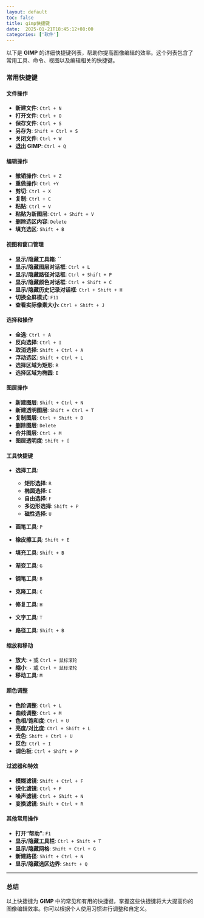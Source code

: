```yaml
---
layout: default
toc: false
title: gimp快捷键
date:  2025-01-21T18:45:12+08:00
categories: ['软件']
---
```


以下是 **GIMP** 的详细快捷键列表，帮助你提高图像编辑的效率。这个列表包含了常用工具、命令、视图以及编辑相关的快捷键。

### **常用快捷键**

#### **文件操作**
- **新建文件**: `Ctrl + N`
- **打开文件**: `Ctrl + O`
- **保存文件**: `Ctrl + S`
- **另存为**: `Shift + Ctrl + S`
- **关闭文件**: `Ctrl + W`
- **退出 GIMP**: `Ctrl + Q`
  
#### **编辑操作**
- **撤销操作**: `Ctrl + Z`
- **重做操作**: `Ctrl +Y`
- **剪切**: `Ctrl + X`
- **复制**: `Ctrl + C`
- **粘贴**: `Ctrl + V`
- **粘贴为新图层**: `Ctrl + Shift + V`
- **删除选区内容**: `Delete`
- **填充选区**: `Shift + B`
  
#### **视图和窗口管理**
- **显示/隐藏工具箱**: ``
- **显示/隐藏图层对话框**: `Ctrl + L`
- **显示/隐藏路径对话框**: `Ctrl + Shift + P`
- **显示/隐藏颜色对话框**: `Ctrl + Shift + C`
- **显示/隐藏历史记录对话框**: `Ctrl + Shift + H`
- **切换全屏模式**: `F11`
- **查看实际像素大小**: `Ctrl + Shift + J`

#### **选择和操作**
- **全选**: `Ctrl + A`
- **反向选择**: `Ctrl + I`
- **取消选择**: `Shift + Ctrl + A`
- **浮动选区**: `Shift + Ctrl + L`
- **选择区域为矩形**: `R`
- **选择区域为椭圆**: `E`
  
#### **图层操作**
- **新建图层**: `Shift + Ctrl + N`
- **新建透明图层**: `Shift + Ctrl + T`
- **复制图层**: `Ctrl + Shift + D`
- **删除图层**: `Delete`
- **合并图层**: `Ctrl + M`
- **图层透明度**: `Shift + [`
  
#### **工具快捷键**
- **选择工具**: 
  - **矩形选择**: `R`
  - **椭圆选择**: `E`
  - **自由选择**: `F`
  - **多边形选择**: `Shift + P`
  - **磁性选择**: `U`
  
- **画笔工具**: `P`
- **橡皮擦工具**: `Shift + E`
- **填充工具**: `Shift + B`
- **渐变工具**: `G`
- **钢笔工具**: `B`
- **克隆工具**: `C`
- **修复工具**: `H`
- **文字工具**: `T`
- **路径工具**: `Shift + B`
  
#### **缩放和移动**
- **放大**: `+` 或 `Ctrl + 鼠标滚轮`
- **缩小**: `-` 或 `Ctrl + 鼠标滚轮`
- **移动工具**: `M`
  
#### **颜色调整**
- **色阶调整**: `Ctrl + L`
- **曲线调整**: `Ctrl + M`
- **色相/饱和度**: `Ctrl + U`
- **亮度/对比度**: `Ctrl + Shift + L`
- **去色**: `Shift + Ctrl + U`
- **反色**: `Ctrl + I`
- **调色板**: `Ctrl + Shift + P`

#### **过滤器和特效**
- **模糊滤镜**: `Shift + Ctrl + F`
- **锐化滤镜**: `Ctrl + F`
- **噪声滤镜**: `Ctrl + Shift + N`
- **变换滤镜**: `Shift + Ctrl + R`
  
#### **其他常用操作**
- **打开“帮助”**: `F1`
- **显示/隐藏工具栏**: `Ctrl + Shift + T`
- **显示/隐藏网格**: `Shift + Ctrl + G`
- **新建路径**: `Shift + Ctrl + N`
- **显示/隐藏选区边界**: `Shift + Q`
  
---

### **总结**
以上快捷键为 **GIMP** 中的常见和有用的快捷键，掌握这些快捷键将大大提高你的图像编辑效率。你可以根据个人使用习惯进行调整和自定义。